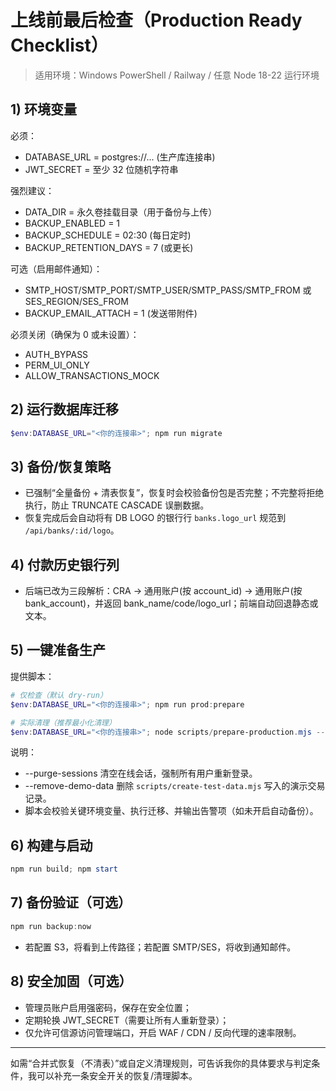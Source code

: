 # 上线前最后检查（Production Ready Checklist）

> 适用环境：Windows PowerShell / Railway / 任意 Node 18-22 运行环境

## 1) 环境变量

必须：
- DATABASE_URL = postgres://...  (生产库连接串)
- JWT_SECRET  = 至少 32 位随机字符串

强烈建议：
- DATA_DIR    = 永久卷挂载目录（用于备份与上传）
- BACKUP_ENABLED = 1
- BACKUP_SCHEDULE = 02:30  (每日定时)
- BACKUP_RETENTION_DAYS = 7 (或更长)

可选（启用邮件通知）：
- SMTP_HOST/SMTP_PORT/SMTP_USER/SMTP_PASS/SMTP_FROM  或  SES_REGION/SES_FROM
- BACKUP_EMAIL_ATTACH = 1  (发送带附件)

必须关闭（确保为 0 或未设置）：
- AUTH_BYPASS
- PERM_UI_ONLY
- ALLOW_TRANSACTIONS_MOCK

## 2) 运行数据库迁移

```powershell
$env:DATABASE_URL="<你的连接串>"; npm run migrate
```

## 3) 备份/恢复策略

- 已强制“全量备份 + 清表恢复”，恢复时会校验备份包是否完整；不完整将拒绝执行，防止 TRUNCATE CASCADE 误删数据。
- 恢复完成后会自动将有 DB LOGO 的银行行 `banks.logo_url` 规范到 `/api/banks/:id/logo`。

## 4) 付款历史银行列

- 后端已改为三段解析：CRA → 通用账户(按 account_id) → 通用账户(按 bank_account)，并返回 bank_name/code/logo_url；前端自动回退静态或文本。

## 5) 一键准备生产

提供脚本：

```powershell
# 仅检查（默认 dry-run）
$env:DATABASE_URL="<你的连接串>"; npm run prod:prepare

# 实际清理（推荐最小化清理）
$env:DATABASE_URL="<你的连接串>"; node scripts/prepare-production.mjs --apply --purge-sessions --remove-demo-data
```

说明：
- --purge-sessions  清空在线会话，强制所有用户重新登录。
- --remove-demo-data 删除 `scripts/create-test-data.mjs` 写入的演示交易记录。
- 脚本会校验关键环境变量、执行迁移、并输出告警项（如未开启自动备份）。

## 6) 构建与启动

```powershell
npm run build; npm start
```

## 7) 备份验证（可选）

```powershell
npm run backup:now
```

- 若配置 S3，将看到上传路径；若配置 SMTP/SES，将收到通知邮件。

## 8) 安全加固（可选）

- 管理员账户启用强密码，保存在安全位置；
- 定期轮换 JWT_SECRET（需要让所有人重新登录）；
- 仅允许可信源访问管理端口，开启 WAF / CDN / 反向代理的速率限制。

---

如需“合并式恢复（不清表）”或自定义清理规则，可告诉我你的具体要求与判定条件，我可以补充一条安全开关的恢复/清理脚本。
